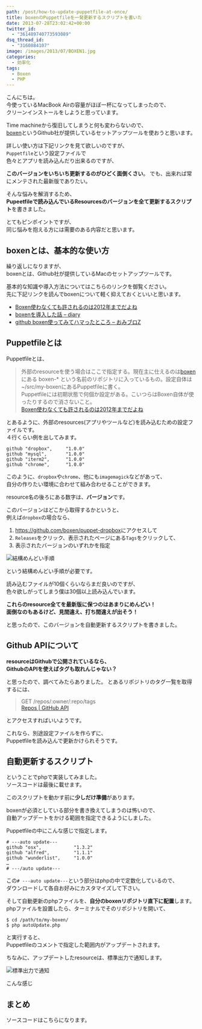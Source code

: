 ```yaml
---
path: /post/how-to-update-puppetfile-at-once/
title: boxenのPuppetfileを一発更新するスクリプトを書いた
date: 2013-07-28T23:02:42+00:00
twitter_id:
  - "361489740773593089"
dsq_thread_id:
  - "3160884107"
image: /images/2013/07/BOXEN1.jpg
categories:
  - 効率化
tags:
  - Boxen
  - PHP
---
```

こんにちは。  
今使っているMacBook Airの容量がほぼ一杯になってしまったので、  
クリーンインストールをしようと思っています。

Time machineから復旧してしまうと何も変わらないので、  
[boxen](http://boxen.github.com/)というGithub社が提供しているセットアップツールを使おうと思います。

詳しい使い方は下記リンクを見て欲しいのですが、  
`Puppetfile`という設定ファイルで  
色々とアプリを読み込んだり出来るのですが、

**このバージョンをいちいち更新するのがひどく面倒くさい**。 でも、出来れば常にメンテされた最新版でありたい。

そんな悩みを解消するため、  
**Pupeetfileで読み込んでいるResourcesのバージョンを全て更新するスクリプト**を書きました。

とてもピンポイントですが、  
同じ悩みを抱える方には需要のある内容だと思います。

<!--more-->

boxenとは、基本的な使い方
----------------------------------------

繰り返しになりますが、  
boxenとは、Github社が提供しているMacのセットアップツールです。

基本的な知識や導入方法についてはこちらのリンクを御覧ください。  
先に下記リンクを読んでboxenについて軽く抑えておくといいと思います。

  * [Boxen使わなくても許されるのは2012年までだよね](http://qiita.com/yuku_t/items/c6f20de0e4f4c352046c)
  * [boxenを導入した話 – diary](http://trapezoid.hatenablog.com/entry/2013/04/21/005524)
  * [github boxen使ってみてハマったところ – おみブロZ](http://akiomik.hatenablog.jp/entry/2013/05/12/013923)

Puppetfileとは
----------------------------------------

Puppetfileとは、

> 外部のresourceを使う場合はここで指定する。現在主に仕えるのは[boxen](https://github.com/boxen)にある boxen-* という名前のリポジトリに入っているもの。設定自体は~/src/my-boxenにあるPuppetfileに書く。  
> Puppetfileには初期状態で何個か設定がある。こいつらはBoxen自体が使ったりするので消さないこと。  
> [Boxen使わなくても許されるのは2012年までだよね](http://qiita.com/yuku_t/items/c6f20de0e4f4c352046c)

とあるように、外部のresources(アプリやツールなど)を読み込むための設定ファイルです。  
４行くらい例を出してみます。

```
github "dropbox",     "1.0.0"
github "mysql",       "1.0.0"
github "iterm2",      "1.0.0"
github "chrome",      "1.0.0"
```

このように、`dropbox`や`chrome`、他にも`imagemagick`などがあって、  
自分の作りたい環境に合わせて組み合わせることができます。

resource名の後ろにある数字は、**バージョン**です。

このバージョンはどこから取得するかというと、  
例えば`dropbox`の場合なら、

  1. <https://github.com/boxen/puppet-dropbox>にアクセスして
  2. `Releases`をクリック、表示されたページにある`Tags`をクリックして、
  3. 表示されたバージョンのいずれかを指定


![結構めんどい手順](/images/2013/07/65ac0ccf93991a1bcddf1ec41ae71778.png)



という結構めんどい手順が必要です。

読み込むファイルが10個くらいならまだ良いのですが、  
色々欲しがってしまう僕は30個以上読み込んでいます。

**これらのresource全てを最新版に保つのはあまりにめんどい！**  
**面倒なのもあるけど、見間違え、打ち間違えが出そう！**

と思ったので、このバージョンを自動更新するスクリプトを書きました。

## Github APIについて

**resourceはGithubで公開されているなら、  
GithubのAPIを使えばタグも取れんじゃない？**

と思ったので、調べてみたらありました。 とあるリポジトリのタグ一覧を取得するには、

> GET /repos/:owner/:repo/tags  
> [Repos \| GitHub API](http://developer.github.com/v3/repos/#list-tags)

とアクセスすればいいようです。

これなら、別途設定ファイルを作らずに、  
Puppetfileを読み込んで更新かけられそうです。

自動更新するスクリプト
----------------------------------------

ということでphpで実装してみました。  
ソースコードは最後に載せます。

このスクリプトを動かす前に**少しだけ準備**があります。

boxenが必須としている部分を書き換えてしまうのは怖いので、  
自動アップデートをかける範囲を指定できるようにしました。

Puppetfileの中にこんな感じで指定します。

```
# ---auto update---
github "osx",            "1.3.2"
github "alfred",         "1.1.1"
github "wunderlist",     "1.0.0"
…
# ---/auto update---
```

この`# ---auto update---`という部分はphpの中で定数化しているので、  
ダウンロードして各自お好みにカスタマイズして下さい。

そして自動更新のphpファイルを、**自分のboxenリポジトリ直下に配置**します。  
phpファイルを設置したら、ターミナルでそのリポジトリを開いて、

```
$ cd /path/to/my-boxen/
$ php autoUpdate.php
```

と実行すると、  
Puppetfileのコメントで指定した範囲内がアップデートされます。

ちなみに、アップデートしたresourceは、標準出力で通知します。


![標準出力で通知](/images/2013/07/4018a98968aaa5eb5e0c0b4df27bf5cd.png)



こんな感じ

まとめ
----------------------------------------

ソースコードはこちらになります。

<script src="https://gist.github.com/Leko/6098584.js"></script>

<div style="font-size:0px;height:0px;line-height:0px;margin:0;padding:0;clear:both">
</div>